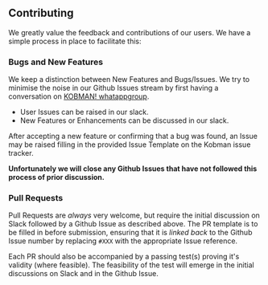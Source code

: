 ## Contributing

We greatly value the feedback and contributions of our users. We have a simple process in place to facilitate this:

### Bugs and New Features

We keep a distinction between New Features and Bugs/Issues. We try to minimise the noise in our Github Issues stream by first having a conversation on [KOBMAN! whatappgroup](https://chat.whatsapp.com/El6d3aAc6pYLEDEdQPVABY).

- User Issues can be raised in our slack.
- New Features or Enhancements can be discussed in our slack.

After accepting a new feature or confirming that a bug was found, an Issue may be raised filling in the provided Issue Template on the Kobman issue tracker.

**Unfortunately we will close any Github Issues that have not followed this process of prior discussion.**

### Pull Requests

Pull Requests are _always_ very welcome, but require the initial discussion on Slack followed by a Github Issue as described above. The PR template is to be filled in before submission, ensuring that it is _linked back_ to the Github Issue number by replacing `#XXX` with the appropriate Issue reference.

Each PR should also be accompanied by a passing test(s) proving it's validity (where feasible). The feasibility of the test will emerge in the initial discussions on Slack and in the Github Issue.
